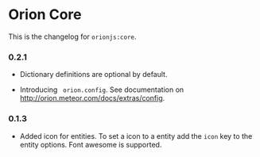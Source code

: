 Orion Core
==========

This is the changelog for ```orionjs:core```. 

### 0.2.1

- Dictionary definitions are optional by default.

- Introducing ``` orion.config```. See documentation on http://orion.meteor.com/docs/extras/config.

### 0.1.3

- Added icon for entities. To set a icon to a entity add the ```icon``` key to the entity options. Font awesome is supported.

